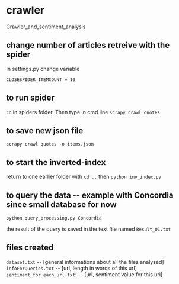 # crawler
Crawler_and_sentiment_analysis

## change number of articles retreive with the spider
In settings.py change variable

`CLOSESPIDER_ITEMCOUNT = 10`

## to run spider
`cd` in spiders folder. Then type in cmd line
`scrapy crawl quotes`

## to save new json file
`scrapy crawl quotes -o items.json`

## to start the inverted-index 
return to one earlier folder with `cd ..` then 
`python inv_index.py`

## to query the data -- example with Concordia since small database for now
`python query_processing.py Concordia`

the result of the query is saved in the text file named `Result_01.txt`

## files created
`dataset.txt` -- [general informations about all the files analysed]
`infoForQueries.txt` -- [url, length in words of this url]
`sentiment_for_each_url.txt`: -- [url, sentiment value for this url]